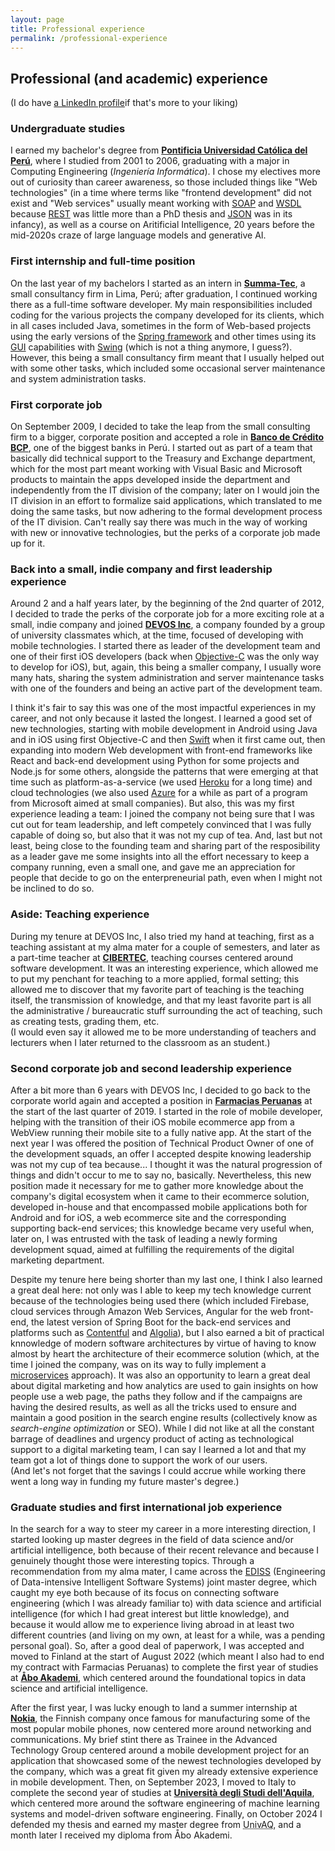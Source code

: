 ```yaml
---
layout: page
title: Professional experience
permalink: /professional-experience
---
```


## Professional (and academic) experience

(I do have [a LinkedIn profile](https://www.linkedin.com/in/ricardo-chavez-b4092950/)if that's more to your liking)

### Undergraduate studies

I earned my bachelor's degree from [**Pontificia Universidad Católica del Perú**](https://www.pucp.edu.pe/), where I studied from 2001 to 2006, graduating with a major in Computing Engineering (*Ingeniería Informática*). I chose my electives more out of curiosity than career awareness, so those included things like "Web technologies" (in a time where terms like "frontend development" did not exist and "Web services" usually meant working with [SOAP](https://en.wikipedia.org/wiki/SOAP) and [WSDL](https://en.wikipedia.org/wiki/Web_Services_Description_Language) because [REST](https://en.wikipedia.org/wiki/REST) was little more than a PhD thesis and [JSON](https://en.wikipedia.org/wiki/JSON) was in its infancy), as well as a course on Aritificial Intelligence, 20 years before the mid-2020s craze of large language models and generative AI.

### First internship and full-time position

On the last year of my bachelors I started as an intern in [**Summa-Tec**](https://www.summatec.net/), a small consultancy firm in Lima, Perú; after graduation, I continued working there as a full-time software developer. My main responsibilities included coding for the various projects the company developed for its clients, which in all cases included Java, sometimes in the form of Web-based projects using the early versions of the [Spring framework](https://spring.io/projects/spring-framework) and other times using its [GUI](https://en.wikipedia.org/wiki/Graphical_user_interface) capabilities with [Swing](https://en.wikipedia.org/wiki/Swing_(Java)) (which is not a thing anymore, I guess?). However, this being a small consultancy firm meant that I usually helped out with some other tasks, which included some occasional server maintenance and system administration tasks.

### First corporate job

On September 2009, I decided to take the leap from the small consulting firm to a bigger, corporate position and accepted a role in [**Banco de Crédito BCP**](https://www.linkedin.com/company/banco-de-credito-bcp/), one of the biggest banks in Perú. I started out as part of a team that basically did technical support to the Treasury and Exchange department, which for the most part meant working with Visual Basic and Microsoft products to maintain the apps developed inside the department and independently from the IT division of the company; later on I would join the IT division in an effort to formalize said applications, which translated to me doing the same tasks, but now adhering to the formal development process of the IT division. Can't really say there was much in the way of working with new or innovative technologies, but the perks of a corporate job made up for it.

### Back into a small, indie company and first leadership experience

Around 2 and a half years later, by the beginning of the 2nd quarter of 2012, I decided to trade the perks of the corporate job for a more exciting role at a small, indie company and joined [**DEVOS Inc**](http://www.devosinc.com/), a company founded by a group of university classmates which, at the time, focused of developing with mobile technologies. I started there as leader of the development team and one of their first iOS developers (back when [Objective-C](https://en.wikipedia.org/wiki/Objective-C) was the only way to develop for iOS), but, again, this being a smaller company, I usually wore many hats, sharing the system administration and server maintenance tasks with one of the founders and being an active part of the development team.

I think it's fair to say this was one of the most impactful experiences in my career, and not only because it lasted the longest. I learned a good set of new technologies, starting with mobile development in Android using Java and in iOS using first Objective-C and then [Swift](https://en.wikipedia.org/wiki/Swift_(programming_language)) when it first came out, then expanding into modern Web development with front-end frameworks like React and back-end development using Python for some projects and Node.js for some others, alongside the patterns that were emerging at that time such as platform-as-a-service (we used [Heroku](https://www.heroku.com/) for a long time) and cloud technologies (we also used [Azure](https://azure.microsoft.com/es-es) for a while as part of a program from Microsoft aimed at small companies). But also, this was my first experience leading a team: I joined the company not being sure that I was cut out for team leadership, and left competely convinced that I was fully capable of doing so, but also that it was not my cup of tea. And, last but not least, being close to the founding team and sharing part of the resposibility as a leader gave me some insights into all the effort necessary to keep a company running, even a small one, and gave me an appreciation for people that decide to go on the enterpreneurial path, even when I might not be inclined to do so.

### Aside: Teaching experience

During my tenure at DEVOS Inc, I also tried my hand at teaching, first as a teaching assistant at my alma mater for a couple of semesters, and later as a part-time teacher at [**CIBERTEC**](https://www.cibertec.edu.pe/), teaching courses centered around software development. It was an interesting experience, which allowed me to put my penchant for teaching to a more applied, formal setting; this allowed me to discover that my favorite part of teaching is the teaching itself, the transmission of knowledge, and that my least favorite part is all the administrative / bureaucratic stuff surrounding the act of teaching, such as creating tests, grading them, etc.  
(I would even say it allowed me to be more understanding of teachers and lecturers when I later returned to the classroom as an student.)

### Second corporate job and second leadership experience

After a bit more than 6 years with DEVOS Inc, I decided to go back to the corporate world again and accepted a position in [**Farmacias Peruanas**](https://www.linkedin.com/company/farmacias-peruanas/) at the start of the last quarter of 2019. I started in the role of mobile developer, helping with the transition of their iOS mobile ecommerce app from a WebView running their mobile site to a fully native app. At the start of the next year I was offered the position of Technical Product Owner of one of the development squads, an offer I accepted despite knowing leadership was not my cup of tea because... I thought it was the natural progression of things and didn't occur to me to say no, basically. Nevertheless, this new position made it necessary for me to gather more knowledge about the company's digital ecosystem when it came to their ecommerce solution, developed in-house and that encompassed mobile applications both for Android and for iOS, a web ecommerce site and the corresponding supporting back-end services; this knowledge became very useful when, later on, I was entrusted with the task of leading a newly forming development squad, aimed at fulfilling the requirements of the digital marketing department.

Despite my tenure here being shorter than my last one, I think I also learned a great deal here: not only was I able to keep my tech knowledge current because of the technologies being used there (which included Firebase, cloud services through Amazon Web Services, Angular for the web front-end, the latest version of Spring Boot for the back-end services and platforms such as [Contentful](https://www.contentful.com/) and [Algolia](https://www.algolia.com/)), but I also earned a bit of practical knnowledge of modern software architectures by virtue of having to know almost by heart the architecture of their ecommerce solution (which, at the time I joined the company, was on its way to fully implement a [microservices](https://en.wikipedia.org/wiki/Microservices) approach). It was also an opportunity to learn a great deal about digital marketing and how analytics are used to gain insights on how people use a web page, the paths they follow and if the campaigns are having the desired results, as well as all the tricks used to ensure and maintain a good position in the search engine results (collectively know as _search-engine optimization_ or SEO). While I did not like at all the constant barrage of deadlines and urgency product of acting as technological support to a digital marketing team, I can say I learned a lot and that my team got a lot of things done to support the work of our users.  
(And let's not forget that the savings I could accrue while working there went a long way in funding my future master's degree.)

### Graduate studies and first international job experience

In the search for a way to steer my career in a more interesting direction, I started looking up master degrees in the field of data science and/or artificial intelligence, both because of their recent relevance and because I genuinely thought those were interesting topics. Through a recommendation from my alma mater, I came across the [EDISS](https://www.master-ediss.eu/) (Engineering of Data-intensive Intelligent Software Systems) joint master degree, which caught my eye both because of its focus on connecting software engineering (which I was already familiar to) with data science and artificial intelligence (for which I had great interest but little knowledge), and because it would allow me to experience living abroad in at least two different countries (and living on my own, at least for a while, was a pending personal goal). So, after a good deal of paperwork, I was accepted and moved to Finland at the start of August 2022 (which meant I also had to end my contract with Farmacias Peruanas) to complete the first year of studies at [**Åbo Akademi**](https://www.abo.fi/en/), which centered around the foundational topics in data science and artificial intelligence.

After the first year, I was lucky enough to land a summer internship at [**Nokia**](https://www.nokia.com/), the Finnish company once famous for manufacturing some of the most popular mobile phones, now centered more around networking and communications. My brief stint there as Trainee in the Advanced Technology Group centered around a mobile development project for an application that showcased some of the newest technologies developed by the company, which was a great fit given my already extensive experience in mobile development. Then, on September 2023, I moved to Italy to complete the second year of studies at [**Università degli Studi dell'Aquila**](https://www.univaq.it/en/index.php?&lang_s=en), which centered more around the software engineering of machine learning systems and model-driven software engineering. Finally, on October 2024 I defended my thesis and earned my master degree from <abbr title="Università degli Studi dell'Aquila">UnivAQ</abbr>, and a month later I received my diploma from Åbo Akademi.